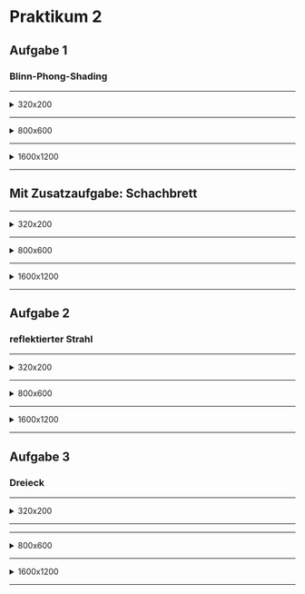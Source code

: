 # Praktikum 2

## Aufgabe 1
### Blinn-Phong-Shading 

---

<details>
<summary>320x200</summary>
<br>
<img src="./2balls_320x200.PNG">
</details>

---

<details>
<summary>800x600</summary>
<br>
<img src="./2balls_800x600.PNG">
</details>

---

<details>
<summary>1600x1200</summary>
<br>
<img src="./2balls_1600x1200.PNG">
</details>

---

## Mit Zusatzaufgabe: Schachbrett

---

<details>
<summary>320x200</summary>
<br>
<img src="./2balls_schachbrett_320x200.PNG">
</details>

---

<details>
<summary>800x600</summary>
<br>
<img src="./2balls_schachbrett_800x600.PNG">
</details>

---

<details>
<summary>1600x1200</summary>
<br>
<img src="./2balls_schachbrett_1600x1200.PNG">
</details>

---


## Aufgabe 2
### reflektierter Strahl

---

<details>
<summary>320x200</summary>
<br>
<img src="./stufe3_2balls_schachbrett_320x200.PNG">
</details>

---

<details>
<summary>800x600</summary>
<br>
<img src="./stufe3_2balls_schachbrett_800x600.PNG">
</details>

---

<details>
<summary>1600x1200</summary>
<br>
<img src="./stufe3_2balls_schachbrett_1600x1200.PNG">
</details>

---

## Aufgabe 3
### Dreieck

---

<details>
<summary>320x200</summary>
<br>
<img src="./stufe3_2balls_schachbrett_triangle_320x200.PNG">
</details>

---

---

<details>
<summary>800x600</summary>
<br>
<img src="./stufe3_2balls_schachbrett_triangle_800x600.PNG">
</details>

---

<details>
<summary>1600x1200</summary>
<br>
<img src="./stufe3_2balls_schachbrett_triangle_1600x1200.PNG">
</details>

---

